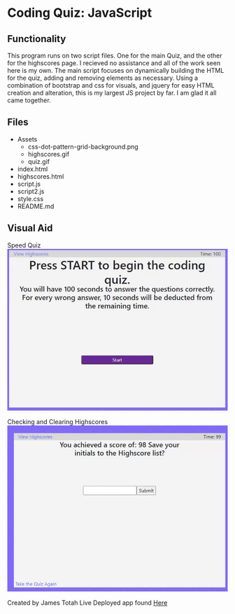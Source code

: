 # Coding Quiz: JavaScript

## Functionality
This program runs on two script files. One for the main Quiz, and the other for the highscores page.
I recieved no assistance and all of the work seen here is my own. The main script focuses on dynamically building
the HTML for the quiz, adding and removing elements as necessary. Using a combination of bootstrap and css for visuals, and jquery for easy HTML 
creation and alteration, this is my largest JS project by far. I am glad it all came together.

## Files
* Assets
    * css-dot-pattern-grid-background.png
    * highscores.gif
    * quiz.gif
* index.html
* highscores.html
* script.js
* script2.js
* style.css
* README.md

## Visual Aid
Speed Quiz
![quiz](./Assets/quiz.gif)

Checking and Clearing Highscores
![highscores](./Assets/highscores.gif)

Created by James Totah
Live Deployed app found [Here](https://jtwob.github.io/Coding_Quiz/)